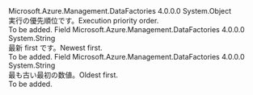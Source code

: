<Type Name="ExecutionPriorityOrder" FullName="Microsoft.Azure.Management.DataFactories.Models.ExecutionPriorityOrder">
  <TypeSignature Language="C#" Value="public static class ExecutionPriorityOrder" />
  <TypeSignature Language="ILAsm" Value=".class public auto ansi abstract sealed beforefieldinit ExecutionPriorityOrder extends System.Object" />
  <TypeSignature Language="DocId" Value="T:Microsoft.Azure.Management.DataFactories.Models.ExecutionPriorityOrder" />
  <TypeSignature Language="VB.NET" Value="Public Class ExecutionPriorityOrder" />
  <TypeSignature Language="F#" Value="type ExecutionPriorityOrder = class" />
  <AssemblyInfo>
    <AssemblyName>Microsoft.Azure.Management.DataFactories</AssemblyName>
    <AssemblyVersion>4.0.0.0</AssemblyVersion>
  </AssemblyInfo>
  <Base>
    <BaseTypeName>System.Object</BaseTypeName>
  </Base>
  <Interfaces />
  <Docs>
    <summary>
            <span data-ttu-id="8a82f-101">実行の優先順位です。</span><span class="sxs-lookup"><span data-stu-id="8a82f-101">Execution priority order.</span></span>
            </summary>
    <remarks>To be added.</remarks>
  </Docs>
  <Members>
    <Member MemberName="NewestFirst">
      <MemberSignature Language="C#" Value="public const string NewestFirst;" />
      <MemberSignature Language="ILAsm" Value=".field public static literal string NewestFirst" />
      <MemberSignature Language="DocId" Value="F:Microsoft.Azure.Management.DataFactories.Models.ExecutionPriorityOrder.NewestFirst" />
      <MemberSignature Language="VB.NET" Value="Public Const NewestFirst As String " />
      <MemberSignature Language="F#" Value="val mutable NewestFirst : string" Usage="Microsoft.Azure.Management.DataFactories.Models.ExecutionPriorityOrder.NewestFirst" />
      <MemberType>Field</MemberType>
      <AssemblyInfo>
        <AssemblyName>Microsoft.Azure.Management.DataFactories</AssemblyName>
        <AssemblyVersion>4.0.0.0</AssemblyVersion>
      </AssemblyInfo>
      <ReturnValue>
        <ReturnType>System.String</ReturnType>
      </ReturnValue>
      <Docs>
        <summary>
            <span data-ttu-id="8a82f-102">最新 first です。</span><span class="sxs-lookup"><span data-stu-id="8a82f-102">Newest first.</span></span>
            </summary>
        <remarks>To be added.</remarks>
      </Docs>
    </Member>
    <Member MemberName="OldestFirst">
      <MemberSignature Language="C#" Value="public const string OldestFirst;" />
      <MemberSignature Language="ILAsm" Value=".field public static literal string OldestFirst" />
      <MemberSignature Language="DocId" Value="F:Microsoft.Azure.Management.DataFactories.Models.ExecutionPriorityOrder.OldestFirst" />
      <MemberSignature Language="VB.NET" Value="Public Const OldestFirst As String " />
      <MemberSignature Language="F#" Value="val mutable OldestFirst : string" Usage="Microsoft.Azure.Management.DataFactories.Models.ExecutionPriorityOrder.OldestFirst" />
      <MemberType>Field</MemberType>
      <AssemblyInfo>
        <AssemblyName>Microsoft.Azure.Management.DataFactories</AssemblyName>
        <AssemblyVersion>4.0.0.0</AssemblyVersion>
      </AssemblyInfo>
      <ReturnValue>
        <ReturnType>System.String</ReturnType>
      </ReturnValue>
      <Docs>
        <summary>
            <span data-ttu-id="8a82f-103">最も古い最初の数値。</span><span class="sxs-lookup"><span data-stu-id="8a82f-103">Oldest first.</span></span>
            </summary>
        <remarks>To be added.</remarks>
      </Docs>
    </Member>
  </Members>
</Type>
